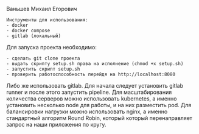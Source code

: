 Ваньшев Михаил Егорович
```
Инструменты для использования:
- docker
- docker compose
- gitlab (локальный)
```
Для запуска проекта необходимо:
```
- сделать git clone проекта
- выдать скрипту setup.sh права на исполнение (chmod +x setup.sh)
- запустить скрипт setup.sh
- проверить работоспособность перейдя на http://localhost:8080
```
Либо же использовать gitlab. Для начала следует установить gitlab runner и после этого запустить pipeline. 
Для масштабирования количества серверов можно использовать kubernetes, а именно установить несколько node для работы, и на них разместить pod. Для балансировки нагрузки можно использовать nginx, а именно стандартный алгоритм Round Robin, который который перенаправляет запрос на наши приложения по кругу. 

